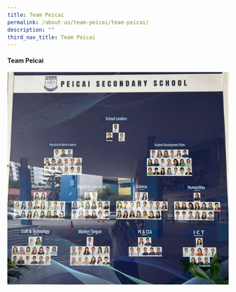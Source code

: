 ```yaml
---
title: Team Peicai
permalink: /about-us/team-peicai/team-peicai/
description: ""
third_nav_title: Team Peicai
---
```

<p></p><h4><strong>Team Peicai</strong></h4><p></p>
<img src="/images/team peicai 01.jpg">
